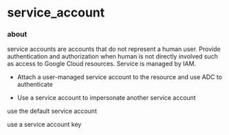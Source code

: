 # service_account

### about 

service accounts are accounts that do not represent a human user. Provide authentication and authorization when human is not directly involved such as access to Google Cloud resources. Service is managed by IAM.

- Attach a user-managed service account to the resource and use ADC to authenticate

- Use a service account to impersonate another service account

use the default service account

use a service account key